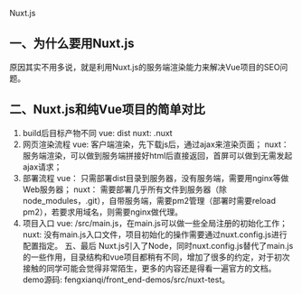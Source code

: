 Nuxt.js
## 一、为什么要用Nuxt.js
原因其实不用多说，就是利用Nuxt.js的服务端渲染能力来解决Vue项目的SEO问题。
## 二、Nuxt.js和纯Vue项目的简单对比
1. build后目标产物不同
vue: dist
nuxt: .nuxt
2. 网页渲染流程
vue: 客户端渲染，先下载js后，通过ajax来渲染页面；
nuxt： 服务端渲染，可以做到服务端拼接好html后直接返回，首屏可以做到无需发起ajax请求；
3. 部署流程
vue： 只需部署dist目录到服务器，没有服务端，需要用nginx等做Web服务器；
nuxt： 需要部署几乎所有文件到服务器（除node_modules，.git），自带服务端，需要pm2管理（部署时需要reload pm2），若要求用域名，则需要nginx做代理。
4. 项目入口
vue: /src/main.js，在main.js可以做一些全局注册的初始化工作； nuxt: 没有main.js入口文件，项目初始化的操作需要通过nuxt.config.js进行配置指定。
五、最后
Nuxt.js引入了Node，同时nuxt.config.js替代了main.js的一些作用，目录结构和vue项目都稍有不同，增加了很多的约定，对于初次接触的同学可能会觉得非常陌生，更多的内容还是得看一遍官方的文档。
demo源码: fengxianqi/front_end-demos/src/nuxt-test。

<!-- https://github.com/fengxianqi/front_end-tools.git -->